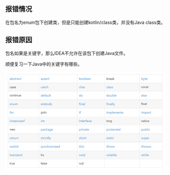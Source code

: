 ## 报错情况

在包名为enum包下创建类，但是只能创建kotlin/class类，并没有Java class类。

## 报错原因

包名如果是关键字，那么IDEA不允许在该包下创建Java文件。

顺便复习一下Java中的关键字有哪些。

![img](img/idea%E6%97%A0%E6%B3%95%E5%88%9B%E5%BB%BAjava%E6%96%87%E4%BB%B6%EF%BC%8C%E5%8F%AA%E8%83%BD%E5%88%9B%E5%BB%BAkotlin%E6%96%87%E4%BB%B6%E5%8E%9F%E5%9B%A0%E8%AE%B0%E5%BD%95/up-ab33668beea35d39d66ac35a378fe2a18d5.png)